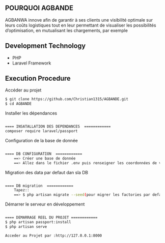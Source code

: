 
## POURQUOI AGBANDE

AGBANWA innove afin de garantir à ses clients 
une visibilité optimale sur leurs coûts logistiques tout en leur permettant de visualiser 
les possibilités d’optimisation, en mutualisant les chargements, par exemple

## Development Technology

- PHP
- Laravel Framework

## Execution Procedure

Accéder au projet
```bash
$ git clone https://github.com/Christian1315/AGBANDE.git
$ cd AGBANDE

```
Installer les dépendances
```bash

==== INSATALLATION DES DEPENDANCES  ============
composer require laravel/passport


```
Configuration de la base de donnée
```bash

==== DB CONFIGURATION  ============
    ==> Créer une base de donnée
    ==> Allez dans le fichier .env puis renseigner les coordonnées de votre DB que vous venez de créer

```
Migration des data par defaut dan sla DB
```bash

==== DB migration  ============
    Tapez::
    ==> $ php artisan migrate --seed(pour migrer les factories par defaut)

```
Démarrer le serveur en développement
```bash

==== DEMARRAGE REEL DU PROJET ============
$ php artisan passport:install
$ php artisan serve

Acceder au Projet par :http://127.0.0.1:8000
